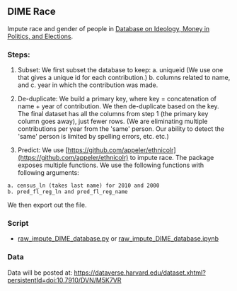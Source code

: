 ## DIME Race

Impute race and gender of people in [Database on Ideology, Money in Politics, and Elections](https://data.stanford.edu/dime). 

### Steps:

1. Subset: We first subset the database to keep: a. uniqueid (We use one that gives a unique id for each contribution.) b. columns related to name, and c. year in which the contribution was made.

2. De-duplicate: We build a primary key, where key = concatenation of name + year of contribution. We then de-duplicate based on the key. The final dataset has all the columns from step 1 (the primary key column goes away), just fewer rows. (We are eliminating multiple contributions per year from the 'same' person. Our ability to detect the 'same' person is limited by spelling errors, etc. etc.)

4. Predict: We use [https://github.com/appeler/ethnicolr](https://github.com/appeler/ethnicolr) to impute race. The package exposes multiple functions. We use the following functions with following arguments:

```
a. census_ln (takes last name) for 2010 and 2000 
b. pred_fl_reg_ln and pred_fl_reg_name
```

We then export out the file. 

### Script

* [raw_impute_DIME_database.py](raw_impute_DIME_database.py) or [raw_impute_DIME_database.ipynb](https://nbviewer.jupyter.org/github/appeler/dime_race/blob/master/raw_impute_DIME_database.ipynb)

### Data

Data will be posted at: https://dataverse.harvard.edu/dataset.xhtml?persistentId=doi:10.7910/DVN/M5K7VR
